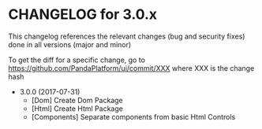 CHANGELOG for 3.0.x
===================

This changelog references the relevant changes (bug and security fixes) done in all versions (major and minor)

To get the diff for a specific change, go to https://github.com/PandaPlatform/ui/commit/XXX where XXX is the change hash

* 3.0.0 (2017-07-31)
  * [Dom] Create Dom Package
  * [Html] Create Html Package
  * [Components] Separate components from basic Html Controls
